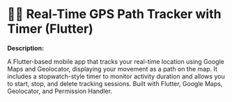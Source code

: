 # 🚶‍♂️ Real-Time GPS Path Tracker with Timer (Flutter)

**Description:**

A Flutter-based mobile app that tracks your real-time location using Google Maps and Geolocator, displaying your movement as a path on the map. It includes a stopwatch-style timer to monitor activity duration and allows you to start, stop, and delete tracking sessions. Built with Flutter, Google Maps, Geolocator, and Permission Handler.
